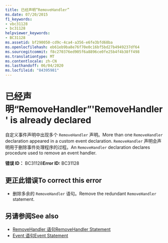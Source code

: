 ```yaml
---
title: 已经声明“RemoveHandler”
ms.date: 07/20/2015
f1_keywords:
- vbc31128
- bc31128
helpviewer_keywords:
- BC31128
ms.assetid: bf290050-cd9c-4ca4-a356-e6fe3bfd68ba
ms.openlocfilehash: eb61eb9ba8e76f70e0c16bf5bd27b4949237df64
ms.sourcegitcommit: f8c270376ed905f6a8896ce0fe25b4f4b38ff498
ms.translationtype: MT
ms.contentlocale: zh-CN
ms.lasthandoff: 06/04/2020
ms.locfileid: "84395981"
---
```

# <a name="removehandler-is-already-declared"></a><span data-ttu-id="ecdf7-102">已经声明“RemoveHandler”</span><span class="sxs-lookup"><span data-stu-id="ecdf7-102">'RemoveHandler' is already declared</span></span>
<span data-ttu-id="ecdf7-103">自定义事件声明中出现多个 `RemoveHandler` 声明。</span><span class="sxs-lookup"><span data-stu-id="ecdf7-103">More than one `RemoveHandler` declaration appeared in a custom event declaration.</span></span> <span data-ttu-id="ecdf7-104">`RemoveHandler` 声明会声明用于删除事件处理程序的过程。</span><span class="sxs-lookup"><span data-stu-id="ecdf7-104">An `RemoveHandler` declaration declares procedure used to remove an event handler.</span></span>  
  
 <span data-ttu-id="ecdf7-105">**错误 ID：** BC31128</span><span class="sxs-lookup"><span data-stu-id="ecdf7-105">**Error ID:** BC31128</span></span>  
  
## <a name="to-correct-this-error"></a><span data-ttu-id="ecdf7-106">更正此错误</span><span class="sxs-lookup"><span data-stu-id="ecdf7-106">To correct this error</span></span>  
  
- <span data-ttu-id="ecdf7-107">删除多余的 `RemoveHandler` 语句。</span><span class="sxs-lookup"><span data-stu-id="ecdf7-107">Remove the redundant `RemoveHandler` statement.</span></span>  
  
## <a name="see-also"></a><span data-ttu-id="ecdf7-108">另请参阅</span><span class="sxs-lookup"><span data-stu-id="ecdf7-108">See also</span></span>

- [<span data-ttu-id="ecdf7-109">RemoveHandler 语句</span><span class="sxs-lookup"><span data-stu-id="ecdf7-109">RemoveHandler Statement</span></span>](../language-reference/statements/removehandler-statement.md)
- [<span data-ttu-id="ecdf7-110">Event 语句</span><span class="sxs-lookup"><span data-stu-id="ecdf7-110">Event Statement</span></span>](../language-reference/statements/event-statement.md)
